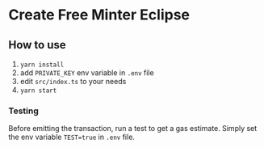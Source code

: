 # Create Free Minter Eclipse

## How to use

1. `yarn install`
2. add `PRIVATE_KEY` env variable in `.env` file
3. edit `src/index.ts` to your needs
4. `yarn start`

### Testing

Before emitting the transaction, run a test to get a gas estimate. Simply set the env variable `TEST=true` in `.env` file.
